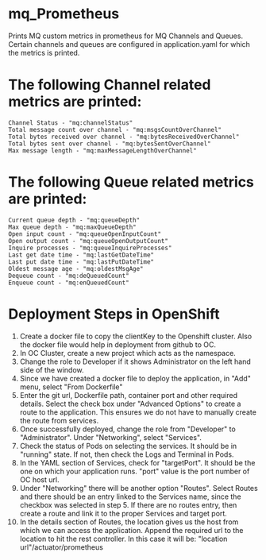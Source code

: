# mq_Prometheus
Prints MQ custom metrics in prometheus for MQ Channels and Queues.
Certain channels and queues are configured in application.yaml for which the metrics is printed.

# The following Channel related metrics are printed:
	Channel Status - "mq:channelStatus"
	Total message count over channel - "mq:msgsCountOverChannel"
	Total bytes received over channel - "mq:bytesReceivedOverChannel"
	Total bytes sent over channel - "mq:bytesSentOverChannel"
	Max message length - "mq:maxMessageLengthOverChannel"

# The following Queue related metrics are printed:
	Current queue depth - "mq:queueDepth"
	Max queue depth - "mq:maxQueueDepth"
	Open input count - "mq:queueOpenInputCount"
	Open output count - "mq:queueOpenOutputCount"
	Inquire processes - "mq:queueInquireProcesses"
	Last get date time - "mq:lastGetDateTime"
	Last put date time - "mq:lastPutDateTime"
	Oldest message age - "mq:oldestMsgAge"
	Dequeue count - "mq:deQueuedCount"
	Enqueue count - "mq:enQueuedCount"

# Deployment Steps in OpenShift
1) Create a docker file to copy the clientKey to the Openshift cluster. Also the docker file would help in deployment from github to OC.
2) In OC Cluster, create a new project which acts as the namespace.
3) Change the role to Developer if it shows Administrator on the left hand side of the window.
4) Since we have created a docker file to deploy the application, in "Add" menu, select "From Dockerfile"
5) Enter the git url, Dockerfile path, container port and other required details. Select the check box under "Advanced Options" to create a route to the application. This ensures we do not have to manually create the route from services.
6) Once successfully deployed, change the role from "Developer" to "Administrator". Under "Networking", select "Services".
7) Check the status of Pods on selecting the services. It should be in "running" state. If not, then check the Logs and Terminal in Pods.
8) In the YAML section of Services, check for "targetPort". It should be the one on which your application runs. "port" value is the port number of OC host url.
9) Under "Networking" there will be another option "Routes". Select Routes and there should be an entry linked to the Services name, since the checkbox was selected in step 5.
If there are no routes entry, then create a route and link it to the proper Services and target port.
10) In the details section of Routes, the location gives us the host from which we can access the application. Append the required url to the location to hit the rest controller.
In this case it will be: "location url"/actuator/prometheus
